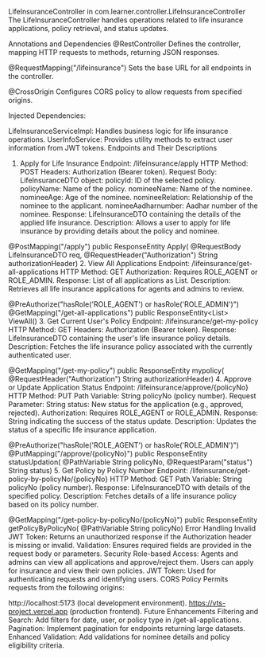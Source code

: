 LifeInsuranceController in com.learner.controller.LifeInsuranceController
The LifeInsuranceController handles operations related to life insurance applications, policy retrieval, and status updates.

Annotations and Dependencies
@RestController
Defines the controller, mapping HTTP requests to methods, returning JSON responses.

@RequestMapping("/lifeinsurance")
Sets the base URL for all endpoints in the controller.

@CrossOrigin
Configures CORS policy to allow requests from specified origins.

Injected Dependencies:

LifeInsuranceServiceImpl: Handles business logic for life insurance operations.
UserInfoService: Provides utility methods to extract user information from JWT tokens.
Endpoints and Their Descriptions
1. Apply for Life Insurance
Endpoint: /lifeinsurance/apply
HTTP Method: POST
Headers: Authorization (Bearer token).
Request Body:
LifeInsuranceDTO object:
policyId: ID of the selected policy.
policyName: Name of the policy.
nomineeName: Name of the nominee.
nomineeAge: Age of the nominee.
nomineeRelation: Relationship of the nominee to the applicant.
nomineeAadharnumber: Aadhar number of the nominee.
Response: LifeInsuranceDTO containing the details of the applied life insurance.
Description: Allows a user to apply for life insurance by providing details about the policy and nominee.

@PostMapping("/apply")
public ResponseEntity<LifeInsuranceDTO> Apply(
    @RequestBody LifeInsuranceDTO req, 
    @RequestHeader("Authorization") String authorizationHeader)
2. View All Applications
Endpoint: /lifeinsurance/get-all-applications
HTTP Method: GET
Authorization: Requires ROLE_AGENT or ROLE_ADMIN.
Response: List of all applications as List<LifeInsurance>.
Description: Retrieves all life insurance applications for agents and admins to review.

@PreAuthorize("hasRole('ROLE_AGENT') or hasRole('ROLE_ADMIN')")
@GetMapping("/get-all-applications")
public ResponseEntity<List<LifeInsurance>> ViewAll()
3. Get Current User's Policy
Endpoint: /lifeinsurance/get-my-policy
HTTP Method: GET
Headers: Authorization (Bearer token).
Response: LifeInsuranceDTO containing the user's life insurance policy details.
Description: Fetches the life insurance policy associated with the currently authenticated user.

@GetMapping("/get-my-policy")
public ResponseEntity<LifeInsuranceDTO> mypolicy(
    @RequestHeader("Authorization") String authorizationHeader)
4. Approve or Update Application Status
Endpoint: /lifeinsurance/approve/{policyNo}
HTTP Method: PUT
Path Variable: String policyNo (policy number).
Request Parameter:
String status: New status for the application (e.g., approved, rejected).
Authorization: Requires ROLE_AGENT or ROLE_ADMIN.
Response: String indicating the success of the status update.
Description: Updates the status of a specific life insurance application.

@PreAuthorize("hasRole('ROLE_AGENT') or hasRole('ROLE_ADMIN')")
@PutMapping("/approve/{policyNo}")
public ResponseEntity<String> statusUpdation(
    @PathVariable String policyNo, 
    @RequestParam("status") String status)
5. Get Policy by Policy Number
Endpoint: /lifeinsurance/get-policy-by-policyNo/{policyNo}
HTTP Method: GET
Path Variable: String policyNo (policy number).
Response: LifeInsuranceDTO with details of the specified policy.
Description: Fetches details of a life insurance policy based on its policy number.

@GetMapping("/get-policy-by-policyNo/{policyNo}")
public ResponseEntity<LifeInsuranceDTO> getPolicyByPolicyNo(
    @PathVariable String policyNo)
Error Handling
Invalid JWT Token:
Returns an unauthorized response if the Authorization header is missing or invalid.
Validation:
Ensures required fields are provided in the request body or parameters.
Security
Role-based Access:
Agents and admins can view all applications and approve/reject them.
Users can apply for insurance and view their own policies.
JWT Token:
Used for authenticating requests and identifying users.
CORS Policy
Permits requests from the following origins:

http://localhost:5173 (local development environment).
https://vts-project.vercel.app (production frontend).
Future Enhancements
Filtering and Search:
Add filters for date, user, or policy type in /get-all-applications.
Pagination:
Implement pagination for endpoints returning large datasets.
Enhanced Validation:
Add validations for nominee details and policy eligibility criteria.